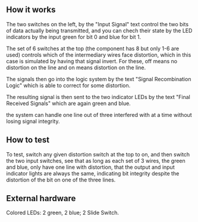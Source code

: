 <!---

This file is used to generate your project datasheet. Please fill in the information below and delete any unused
sections.

You can also include images in this folder and reference them in the markdown. Each image must be less than
512 kb in size, and the combined size of all images must be less than 1 MB.
-->

## How it works

The two switches on the left, by the "Input Signal" text control the two bits of data actually being transmitted, and you can chech their state by the LED indicators by the input green for bit 0 and blue for bit 1.

The set of 6 switches at the top (the component has 8 but only 1-6 are used) controls which of the intermediary wires face distortion, which in this case is  simulated by having that signal invert. For these, off means no distortion on the line and on means distortion on the line.

The signals then go into the logic system by the text "Signal Recombination Logic" which is able to correct for some distortion.

The resulting signal is then sent to the two indicator LEDs by the text "Final Received Signals" which are again green and blue.

the system can handle one line out of three interfered with at a time without losing signal integrity.

## How to test

To test, switch any given distortion switch at the top to on, and then switch the two input switches, see that as long as each set of 3 wires, the green and blue, only have one line with distortion, that the output and input indicator lights are always the same, indicating bit integrity despite the distortion of the bit on one of the three lines.

## External hardware

Colored LEDs: 2 green, 2 blue; 2 Slide Switch.
